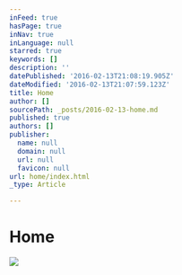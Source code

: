 ```yaml
---
inFeed: true
hasPage: true
inNav: true
inLanguage: null
starred: true
keywords: []
description: ''
datePublished: '2016-02-13T21:08:19.905Z'
dateModified: '2016-02-13T21:07:59.123Z'
title: Home
author: []
sourcePath: _posts/2016-02-13-home.md
published: true
authors: []
publisher:
  name: null
  domain: null
  url: null
  favicon: null
url: home/index.html
_type: Article

---
```

# Home
![](https://s3-us-west-2.amazonaws.com/the-grid-img/p/11d598a81577d2653aa745591fd570c27eb4a199.jpg)